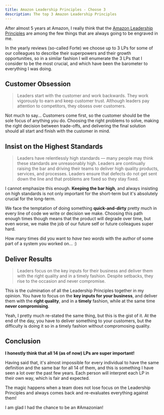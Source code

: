 ```yaml
---
title: Amazon Leadership Principles - Choose 3
description: The top 3 Amazon Leadership Principles
---
```



After almost 5 years at Amazon, I really think that the [Amazon Leadership Principles](https://www.amazon.jobs/en-gb/principles) are among the few things that are always going to be engraved in me.

In the yearly reviews (so-called Forte) we choose up to 3 LPs for some of our colleagues to describe their superpowers and their growth opportunities, so in a similar fashion I will enumerate the 3 LPs that I consider to be the most crucial, and which have been the barometer to everything I was doing.

## Customer Obsession

> Leaders start with the customer and work backwards. They work vigorously to earn and keep customer trust. Although leaders pay attention to competitors, they obsess over customers.

Not much to say... Customers come first, so the customer should be the sole focus of anything you do. Choosing the right problems to solve, making the right decision between trade-offs, and delivering the final solution should all start and finish with the customer in mind.

## Insist on the Highest Standards

> Leaders have relentlessly high standards — many people may think these standards are unreasonably high. Leaders are continually raising the bar and driving their teams to deliver high quality products, services, and processes. Leaders ensure that defects do not get sent down the line and that problems are fixed so they stay fixed.

I cannot emphasize this enough. **Keeping the bar high**, and always insisting on high standards is not only important for the short-term but it's absolutely crucial for the long-term.

We face the temptation of doing something **quick-and-dirty** pretty much in every line of code we write or decision we make. Choosing this path enough times though means that the product will degrade over time, but even worse, we make the job of our future self or future colleagues super hard.

How many times did you want to _have two words_ with the author of some part of a system you worked on... :)

## Deliver Results

> Leaders focus on the key inputs for their business and deliver them with the right quality and in a timely fashion. Despite setbacks, they rise to the occasion and never compromise.

This is the culmination of all the Leadership Principles together in my opinion. You have to focus on the **key inputs for your business**, and deliver them with the **right quality**, and in a **timely** fashion, while at the same time **never compromising**.

Yeah, I pretty much re-stated the same thing, but this is the gist of it. At the end of the day, you have to deliver something to your customers, but the difficulty is doing it so in a timely fashion without compromosing quality.

## Conclusion

**I honestly think that all 14 (as of now) LPs are super important!**

Having said that, it's almost impossible for every individual to have the same definition and the same bar for all 14 of them, and this is something I have seen a lot over the past few years. Each person will interpret each LP in their own way, which is fair and expected. 

The magic happens when a team does not lose focus on the Leadership Principles and always comes back and re-evaluates everything against them!

I am glad I had the chance to be an #Amazonian!
